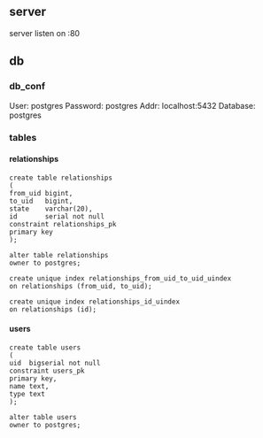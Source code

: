 ## server
server listen on :80

## db

### db_conf
User:     postgres
Password: postgres
Addr:     localhost:5432
Database: postgres

### tables
#### relationships 
```
create table relationships
(
from_uid bigint,
to_uid   bigint,
state    varchar(20),
id       serial not null
constraint relationships_pk
primary key
);

alter table relationships
owner to postgres;

create unique index relationships_from_uid_to_uid_uindex
on relationships (from_uid, to_uid);

create unique index relationships_id_uindex
on relationships (id);
```

#### users
```
create table users
(
uid  bigserial not null
constraint users_pk
primary key,
name text,
type text
);

alter table users
owner to postgres;

```
